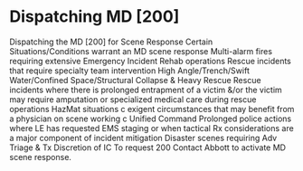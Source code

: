 # Dispatching MD [200]

Dispatching the MD [200] for Scene Response
Certain Situations/Conditions warrant an MD scene response
Multi-alarm fires requiring extensive Emergency Incident Rehab
operations
Rescue incidents that require specialty team intervention
High Angle/Trench/Swift Water/Confined Space/Structural
Collapse & Heavy Rescue
Rescue incidents where there is prolonged entrapment of a
victim &/or the victim may require amputation or specialized
medical care during rescue operations
HazMat situations c exigent circumstances that may benefit
from a physician on scene working c Unified Command
Prolonged police actions where LE has requested EMS staging or
when tactical Rx considerations are a major component of
incident mitigation
Disaster scenes requiring Adv Triage & Tx  Discretion of IC
To request 200  Contact Abbott to activate MD scene response.
